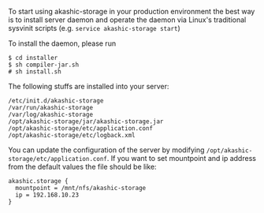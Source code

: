 To start using akashic-storage in your production environment the best way is to install server daemon and operate the daemon via Linux's traditional sysvinit scripts (e.g. `service akashic-storage start`)

To install the daemon, please run

```
$ cd installer
$ sh compiler-jar.sh
# sh install.sh
```

The following stuffs are installed into your server:

```
/etc/init.d/akashic-storage
/var/run/akashic-storage
/var/log/akashic-storage
/opt/akashic-storage/jar/akashic-storage.jar
/opt/akashic-storage/etc/application.conf
/opt/akashic-storage/etc/logback.xml
```

You can update the configuration of the server by modifying `/opt/akashic-storage/etc/application.conf`. If you want to set mountpoint and ip address from the default values the file should be like:


```
akashic.storage {
  mountpoint = /mnt/nfs/akashic-storage
  ip = 192.168.10.23
}
```